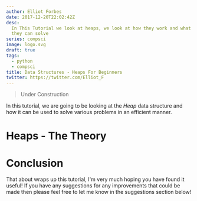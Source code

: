 ```yaml
---
author: Elliot Forbes
date: 2017-12-20T22:02:42Z
desc:
  In This Tutorial we look at heaps, we look at how they work and what problems
  they can solve
series: compsci
image: logo.svg
draft: true
tags:
  - python
  - compsci
title: Data Structures - Heaps For Beginners
twitter: https://twitter.com/Elliot_F
---
```


> Under Construction

In this tutorial, we are going to be looking at the _Heap_ data structure and
how it can be used to solve various problems in an efficient manner.

# Heaps - The Theory

# Conclusion

That about wraps up this tutorial, I'm very much hoping you have found it
useful! If you have any suggestions for any improvements that could be made then
please feel free to let me know in the suggestions section below!

